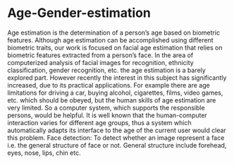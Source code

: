 # Age-Gender-estimation
Age estimation is the determination of a person’s age based on biometric features. Although age estimation can be accomplished using different biometric traits, our work is focused on facial age estimation that relies on biometric features extracted from a person’s face.   In the area of computerized analysis of facial images for recognition, ethnicity classification, gender recognition, etc. the age estimation is a barely explored part. However recently the interest in this subject has significantly increased, due to its practical applications. For example there are age limitations for driving a car, buying alcohol, cigarettes, films, video games, etc. which should be obeyed, but the human skills of age estimation are very limited. So a computer system, which supports the responsible persons, would be helpful. It is well known that the human-computer interaction varies for different age groups, thus a system which automatically adapts its interface to the age of the current user would clear this problem. Face detection: To detect whether an image represent a face i.e. the general structure of face or not. General structure include forehead, eyes, nose, lips, chin etc.
